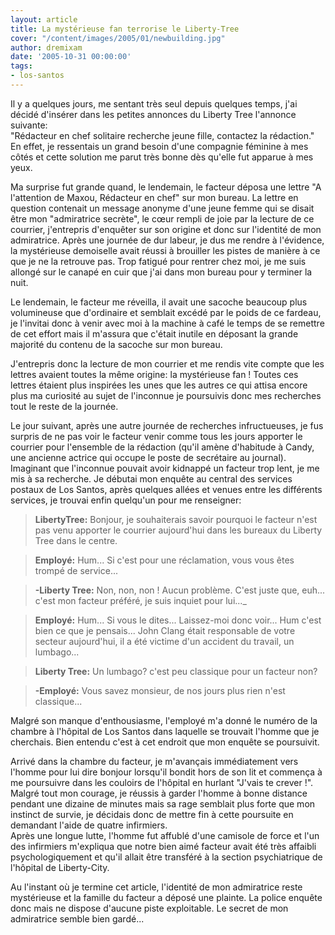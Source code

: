 ```yaml
---
layout: article
title: La mystérieuse fan terrorise le Liberty-Tree
cover: "/content/images/2005/01/newbuilding.jpg"
author: dremixam
date: '2005-10-31 00:00:00'
tags:
- los-santos
---
```


Il y a quelques jours, me sentant très seul depuis quelques temps, j'ai décidé d'insérer dans les petites annonces du Liberty Tree l'annonce suivante:  
"Rédacteur en chef solitaire recherche jeune fille, contactez la rédaction."  
En effet, je ressentais un grand besoin d'une compagnie féminine à mes côtés et cette solution me parut très bonne dès qu'elle fut apparue à mes yeux.

Ma surprise fut grande quand, le lendemain, le facteur déposa une lettre "A l'attention de Maxou, Rédacteur en chef" sur mon bureau. La lettre en question contenait un message anonyme d'une jeune femme qui se disait être mon "admiratrice secrète", le cœur rempli de joie par la lecture de ce courrier, j'entrepris d'enquêter sur son origine et donc sur l'identité de mon admiratrice. Après une journée de dur labeur, je dus me rendre à l'évidence, la mystérieuse demoiselle avait réussi à brouiller les pistes de manière à ce que je ne la retrouve pas. Trop fatigué pour rentrer chez moi, je me suis allongé sur le canapé en cuir que j'ai dans mon bureau pour y terminer la nuit.

Le lendemain, le facteur me réveilla, il avait une sacoche beaucoup plus volumineuse que d'ordinaire et semblait excédé par le poids de ce fardeau, je l'invitai donc à venir avec moi à la machine à café le temps de se remettre de cet effort mais il m'assura que c'était inutile en déposant la grande majorité du contenu de la sacoche sur mon bureau.

J'entrepris donc la lecture de mon courrier et me rendis vite compte que les lettres avaient toutes la même origine: la mystérieuse fan ! Toutes ces lettres étaient plus inspirées les unes que les autres ce qui attisa encore plus ma curiosité au sujet de l'inconnue je poursuivis donc mes recherches tout le reste de la journée.

Le jour suivant, après une autre journée de recherches infructueuses, je fus surpris de ne pas voir le facteur venir comme tous les jours apporter le courrier pour l'ensemble de la rédaction (qu'il amène d'habitude à Candy, une ancienne actrice qui occupe le poste de secrétaire au journal). Imaginant que l'inconnue pouvait avoir kidnappé un facteur trop lent, je me mis à sa recherche. Je débutai mon enquête au central des services postaux de Los Santos, après quelques allées et venues entre les différents services, je trouvai enfin quelqu'un pour me renseigner:

> **LibertyTree:** Bonjour, je souhaiterais savoir pourquoi le facteur n'est pas venu apporter le courrier aujourd'hui dans les bureaux du Liberty Tree dans le centre.

> **Employé:** Hum... Si c'est pour une réclamation, vous vous êtes trompé de service...

> **-Liberty Tree:** Non, non, non ! Aucun problème. C'est juste que, euh... c'est mon facteur préféré, je suis inquiet pour lui...\_

> **Employé:** Hum... Si vous le dites... Laissez-moi donc voir... Hum c'est bien ce que je pensais... John Clang était responsable de votre secteur aujourd'hui, il a été victime d'un accident du travail, un lumbago...

> **Liberty Tree:** Un lumbago? c'est peu classique pour un facteur non?

> **-Employé:** Vous savez monsieur, de nos jours plus rien n'est classique...

Malgré son manque d'enthousiasme, l'employé m'a donné le numéro de la chambre à l'hôpital de Los Santos dans laquelle se trouvait l'homme que je cherchais. Bien entendu c'est à cet endroit que mon enquête se poursuivit.

Arrivé dans la chambre du facteur, je m'avançais immédiatement vers l'homme pour lui dire bonjour lorsqu'il bondit hors de son lit et commença à me poursuivre dans les couloirs de l'hôpital en hurlant "J'vais te crever !".  
Malgré tout mon courage, je réussis à garder l'homme à bonne distance pendant une dizaine de minutes mais sa rage semblait plus forte que mon instinct de survie, je décidais donc de mettre fin à cette poursuite en demandant l'aide de quatre infirmiers.  
Après une longue lutte, l'homme fut affublé d'une camisole de force et l'un des infirmiers m'expliqua que notre bien aimé facteur avait été très affaibli psychologiquement et qu'il allait être transféré à la section psychiatrique de l'hôpital de Liberty-City.

Au l'instant où je termine cet article, l'identité de mon admiratrice reste mystérieuse et la famille du facteur a déposé une plainte. La police enquête donc mais ne dispose d'aucune piste exploitable. Le secret de mon admiratrice semble bien gardé...

<!--kg-card-end: markdown-->
